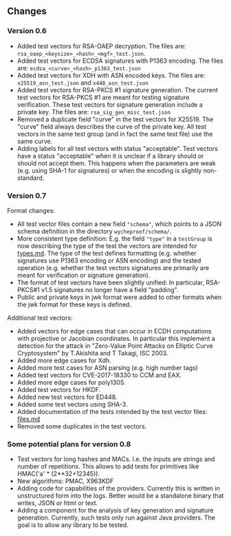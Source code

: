 ## Changes

### Version 0.6

*   Added test vectors for RSA-OAEP decryption. The files are:
    `rsa_oaep_<keysize>_<hash>_<mgf>_test.json`.
*   Added test vectors for ECDSA signatures with P1363 encoding. The files are:
    `ecdsa_<curve>_<hash>_p1363_test.json`
*   Added test vectors for XDH with ASN encoded keys. The files are:
    `x25519_asn_test.json` and `x448_asn_test.json`
*   Added test vectors for RSA-PKCS #1 signature generation. The current test
    vectors for RSA-PKCS #1 are meant for testing signature verification. These
    test vectors for signature generation include a private key. The files are:
    `rsa_sig_gen_misc_test.json`
*   Removed a duplicate field "curve" in the test vectors for X25519. The
    "curve" field always describes the curve of the private key. All test
    vectors in the same test group (and in fact the same test file) use the same
    curve.
*   Adding labels for all test vectors with status "acceptable". Test vectors
    have a status "acceptable" when it is unclear if a library should or should
    not accept them. This happens when the parameters are weak (e.g. using SHA-1
    for signatures) or when the encoding is slightly non-standard.

### Version 0.7

Format changes\:

*   All test vector files contain a new field `"schema"`, which points to a JSON
    schema definition in the directory `wycheproof/schema/`.
*   More consistent type definition: E.g. the field `"type"` in a `testGroup` is
    now describing the type of the test the vectors are intended for
    [types.md](types.md). The type of the test defines formatting (e.g. whether
    signatures use P1363 encoding or ASN encoding) and the tested operation
    (e.g. whether the test vectors signatures are primarily are meant for
    verification or signature generation).
*   The format of test vectors have been slightly unified: In particular,
    RSA-PKCS#1 v1.5 signatures no longer have a field "padding".
*   Public and private keys in jwk format were added to other formats when the
    jwk format for these keys is defined.

Additional test vectors\:

*   Added vectors for edge cases that can occur in ECDH computations with
    projective or Jacobian coordinates. In particular this implement a detection
    for the attack in "Zero-Value Point Attacks on Elliptic Curve Cryptosystem"
    by T.Akishita and T Takagi, ISC 2003.
*   Added more edge cases for Xdh.
*   Added more test cases for ASN parsing (e.g. high number tags)
*   Added test vectors for CVE-2017-18330 to CCM and EAX.
*   Added more edge cases for poly1305.
*   Added test vectors for HKDF.
*   Added new test vectors for ED448.
*   Added some test vectors using SHA-3.
*   Added documentation of the tests intended by the test vector files:
    [files.md](files.md)
*   Removed some duplicates in the test vectors.

### Some potential plans for version 0.8

*   Test vectors for long hashes and MACs. I.e. the inputs are strings and
    number of repetitions. This allows to add tests for primitives like
    HMAC('a' * (2**32+12345)).
*   New algorithms: PMAC, X963KDF
*   Adding code for capabilities of the providers. Currently this is written in
    unstructured form into the logs. Better would be a standalone binary that
    writes, JSON or html or text.
*   Adding a component for the analysis of key generation and signature
    generation. Currently, such tests only run against Java providers. The goal
    is to allow any library to be tested.
